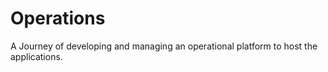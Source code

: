 # Operations
A Journey of developing and managing an operational platform to host the applications.
